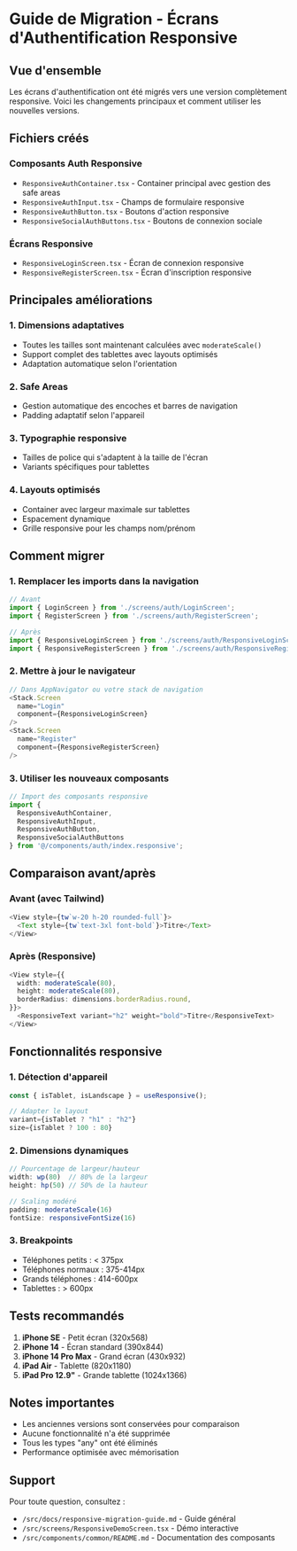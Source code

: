 # Guide de Migration - Écrans d'Authentification Responsive

## Vue d'ensemble

Les écrans d'authentification ont été migrés vers une version complètement responsive. Voici les changements principaux et comment utiliser les nouvelles versions.

## Fichiers créés

### Composants Auth Responsive
- `ResponsiveAuthContainer.tsx` - Container principal avec gestion des safe areas
- `ResponsiveAuthInput.tsx` - Champs de formulaire responsive
- `ResponsiveAuthButton.tsx` - Boutons d'action responsive
- `ResponsiveSocialAuthButtons.tsx` - Boutons de connexion sociale

### Écrans Responsive
- `ResponsiveLoginScreen.tsx` - Écran de connexion responsive
- `ResponsiveRegisterScreen.tsx` - Écran d'inscription responsive

## Principales améliorations

### 1. Dimensions adaptatives
- Toutes les tailles sont maintenant calculées avec `moderateScale()`
- Support complet des tablettes avec layouts optimisés
- Adaptation automatique selon l'orientation

### 2. Safe Areas
- Gestion automatique des encoches et barres de navigation
- Padding adaptatif selon l'appareil

### 3. Typographie responsive
- Tailles de police qui s'adaptent à la taille de l'écran
- Variants spécifiques pour tablettes

### 4. Layouts optimisés
- Container avec largeur maximale sur tablettes
- Espacement dynamique
- Grille responsive pour les champs nom/prénom

## Comment migrer

### 1. Remplacer les imports dans la navigation

```typescript
// Avant
import { LoginScreen } from './screens/auth/LoginScreen';
import { RegisterScreen } from './screens/auth/RegisterScreen';

// Après
import { ResponsiveLoginScreen } from './screens/auth/ResponsiveLoginScreen';
import { ResponsiveRegisterScreen } from './screens/auth/ResponsiveRegisterScreen';
```

### 2. Mettre à jour le navigateur

```typescript
// Dans AppNavigator ou votre stack de navigation
<Stack.Screen 
  name="Login" 
  component={ResponsiveLoginScreen} 
/>
<Stack.Screen 
  name="Register" 
  component={ResponsiveRegisterScreen} 
/>
```

### 3. Utiliser les nouveaux composants

```typescript
// Import des composants responsive
import {
  ResponsiveAuthContainer,
  ResponsiveAuthInput,
  ResponsiveAuthButton,
  ResponsiveSocialAuthButtons
} from '@/components/auth/index.responsive';
```

## Comparaison avant/après

### Avant (avec Tailwind)
```typescript
<View style={tw`w-20 h-20 rounded-full`}>
  <Text style={tw`text-3xl font-bold`}>Titre</Text>
</View>
```

### Après (Responsive)
```typescript
<View style={{
  width: moderateScale(80),
  height: moderateScale(80),
  borderRadius: dimensions.borderRadius.round,
}}>
  <ResponsiveText variant="h2" weight="bold">Titre</ResponsiveText>
</View>
```

## Fonctionnalités responsive

### 1. Détection d'appareil
```typescript
const { isTablet, isLandscape } = useResponsive();

// Adapter le layout
variant={isTablet ? "h1" : "h2"}
size={isTablet ? 100 : 80}
```

### 2. Dimensions dynamiques
```typescript
// Pourcentage de largeur/hauteur
width: wp(80)  // 80% de la largeur
height: hp(50) // 50% de la hauteur

// Scaling modéré
padding: moderateScale(16)
fontSize: responsiveFontSize(16)
```

### 3. Breakpoints
- Téléphones petits : < 375px
- Téléphones normaux : 375-414px
- Grands téléphones : 414-600px
- Tablettes : > 600px

## Tests recommandés

1. **iPhone SE** - Petit écran (320x568)
2. **iPhone 14** - Écran standard (390x844)
3. **iPhone 14 Pro Max** - Grand écran (430x932)
4. **iPad Air** - Tablette (820x1180)
5. **iPad Pro 12.9"** - Grande tablette (1024x1366)

## Notes importantes

- Les anciennes versions sont conservées pour comparaison
- Aucune fonctionnalité n'a été supprimée
- Tous les types "any" ont été éliminés
- Performance optimisée avec mémorisation

## Support

Pour toute question, consultez :
- `/src/docs/responsive-migration-guide.md` - Guide général
- `/src/screens/ResponsiveDemoScreen.tsx` - Démo interactive
- `/src/components/common/README.md` - Documentation des composants